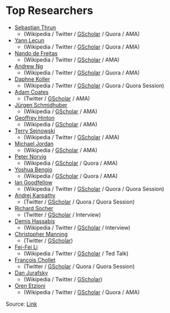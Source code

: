 # Top Researchers # 

 - [Sebastian Thrun](http://robots.stanford.edu/) 
   - (Wikipedia / Twitter / [GScholar]() / Quora / AMA)
 - [Yann Lecun](http://yann.lecun.com/) 
   - (Wikipedia / Twitter / [GScholar]() / Quora / AMA)
 - [Nando de Freitas](http://www.cs.ubc.ca/~nando/) 
   - (Wikipedia / Twitter / [GScholar]() / AMA)
 - [Andrew Ng](http://www.andrewng.org/) 
   - (Wikipedia / Twitter / [GScholar]() / Quora / AMA)
 - [Daphne Koller](http://ai.stanford.edu/users/koller/) 
   - (Wikipedia / Twitter / [GScholar]() / Quora / Quora Session)
 - [Adam Coates](http://cs.stanford.edu/~acoates/) 
   - (Twitter / [GScholar]() / AMA)
 - [Jürgen Schmidhuber](http://people.idsia.ch/~juergen/) 
   - (Wikipedia / [GScholar]() / AMA)
 - [Geoffrey Hinton](http://www.cs.toronto.edu/~hinton/) 
   - (Wikipedia / [GScholar]() / AMA)
 - [Terry Sejnowski](http://www.salk.edu/scientist/terrence-sejnowski/) 
   - (Wikipedia / Twitter / [GScholar]() / AMA)
 - [Michael Jordan](https://people.eecs.berkeley.edu/~jordan/) 
   - (Wikipedia / [GScholar]() / AMA)
 - [Peter Norvig](http://norvig.com/) 
   - (Wikipedia / [GScholar]() / Quora / AMA)
 - [Yoshua Bengio](http://www.iro.umontreal.ca/~bengioy/yoshua_en/) 
   - (Wikipedia / [GScholar]() / Quora / AMA)
 - [Ian Goodfellow](http://www.iangoodfellow.com/) 
   - (Wikipedia / Twitter / [GScholar]() / Quora / Quora Session)
 - [Andrej Karpathy](http://karpathy.github.io/) 
   - (Twitter / [GScholar]() / Quora / Quora Session)
 - [Richard Socher](http://www.socher.org/) 
   - (Twitter / [GScholar]() / Interview)
 - [Demis Hassabis](http://demishassabis.com/) 
   - (Wikipedia / Twitter / [GScholar]() / Interview)
 - [Christopher Manning](https://nlp.stanford.edu/~manning/) 
   - (Twitter / [GScholar]())
 - [Fei-Fei Li](http://vision.stanford.edu/people.html) 
   - (Wikipedia / Twitter / [GScholar]() / Ted Talk)
 - [François Chollet](https://scholar.google.com/citations?user=VfYhf2wAAAAJ&hl=en) 
   - (Twitter / [GScholar]() / Quora / Quora Session)
 - [Dan Jurafsky](https://web.stanford.edu/~jurafsky/) 
   - (Wikipedia / Twitter / [GScholar]())
 - [Oren Etzioni](http://allenai.org/team/orene/) 
   - (Wikipedia / Twitter / [GScholar]() / Quora / AMA)



Source: [Link](https://unsupervisedmethods.com/my-curated-list-of-ai-and-machine-learning-resources-from-around-the-web-9a97823b8524)
